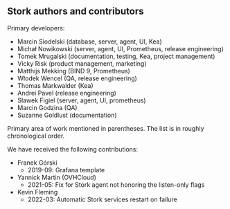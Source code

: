  Stork authors and contributors
------------------------------

Primary developers:

- Marcin Siodelski (database, server, agent, UI, Kea)
- Michał Nowikowski (server, agent, UI, Prometheus, release engineering)
- Tomek Mrugalski (documentation, testing, Kea, project management)
- Vicky Risk (product management, marketing)
- Matthijs Mekking (BIND 9, Prometheus)
- Włodek Wencel (QA, release engineering)
- Thomas Markwalder (Kea)
- Andrei Pavel (release engineering)
- Sławek Figiel (server, agent, UI, prometheus)
- Marcin Godzina (QA)
- Suzanne Goldlust (documentation)

Primary area of work mentioned in parentheses. The list is in
roughly chronological order.

We have received the following contributions:

 - Franek Górski
   - 2019-09: Grafana template
 - Yannick Martin (OVHCloud)
   - 2021-05: Fix for Stork agent not honoring the listen-only flags
 - Kevin Fleming
   - 2022-03: Automatic Stork services restart on failure
